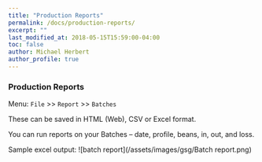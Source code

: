 ```yaml
---
title: "Production Reports"
permalink: /docs/production-reports/
excerpt: ""
last_modified_at: 2018-05-15T15:59:00-04:00
toc: false
author: Michael Herbert
author_profile: true
---
```


### Production Reports

Menu: `File` >> `Report` >> `Batches`

These can be saved in HTML (Web), CSV or Excel format.

You can run reports on your Batches – date, profile, beans, in, out, and loss.

Sample excel output:
![batch report](/assets/images/gsg/Batch report.png)
